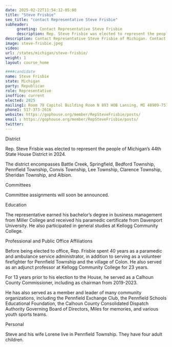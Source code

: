 ```yaml
---
date: 2025-02-22T11:54:12-05:00
title: "Steve Frisbie"
seo_title: "contact Representative Steve Frisbie"
subheader:
     greeting: Contact Representative Steve Frisbie
     description: Rep. Steve Frisbie was elected to represent the people of Michigan’s 44th State House District in 2024. The district encompasses Battle Creek, Springfield, Bedford Township, Pennfield Township, Convis Township, Lee Township, Clarence Township, Sheridan Township, and Albion.
description: Contact Representative Steve Frisbie of Michigan. Contact information for Steve Frisbie includes email address, phone number, and mailing address.
image: steve-frisbie.jpeg
video:
url: /states/michigan/steve-frisbie/
weight: 1
layout: course_home

####candidate
name: Steve Frisbie
state: Michigan
party: Republican
role: Representative
inoffice: current
elected: 2025
mailing1: Room 70 Capitol Building Room N 893 HOB Lansing, MI 48909-7514
phone1: 517-373-2616
website: https://gophouse.org/member/RepSteveFrisbie/posts/
email : https://gophouse.org/member/RepSteveFrisbie/posts/
twitter: 
---
```

District

Rep. Steve Frisbie was elected to represent the people of Michigan’s 44th State House District in 2024.

The district encompasses Battle Creek, Springfield, Bedford Township, Pennfield Township, Convis Township, Lee Township, Clarence Township, Sheridan Township, and Albion.

Committees

Committee assignments will soon be announced.

Education

The representative earned his bachelor’s degree in business management from Miller College and received his paramedic certificate from Davenport University. He also participated in general studies at Kellogg Community College.

Professional and Public Office Affiliations

Before being elected to office, Rep. Frisbie spent 40 years as a paramedic and ambulance service administrator, in addition to serving as a volunteer firefighter for Pennfield Township and the village of Colon. He also served as an adjunct professor at Kellogg Community College for 23 years.

For 13 years prior to his election to the House, he served as a Calhoun County Commissioner, including as chairman from 2019-2023.

He has also served as a member and leader of many community organizations, including the Pennfield Exchange Club, the Pennfield Schools Educational Foundation, the Calhoun County Consolidated Dispatch Authority Governing Board of Directors, Miles for memories, and various youth sports teams.

Personal

Steve and his wife Lorene live in Pennfield Township. They have four adult children.

